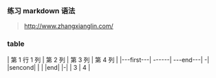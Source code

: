 ### 练习 markdown 语法
>http://www.zhangxianglin.com/

### table
| 第 1 行 1 列 | 第 2 列 | 第 3 列 | 第 4 列 |
|---first---| ------| ---end---| -|
|sencond| | | |end|
|-| | 3 | 4 |
